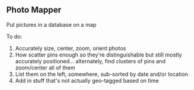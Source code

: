 ## Photo Mapper
Put pictures in a database on a map

To do:
1. Accurately size, center, zoom, orient photos
2. How scatter pins enough so they're distinguishable but still mostly accurately positioned... alternately, find clusters of pins and zoom/center all of them
3. List them on the left, somewhere, sub-sorted by date and/or location
4. Add in stuff that's not actually geo-tagged based on time

